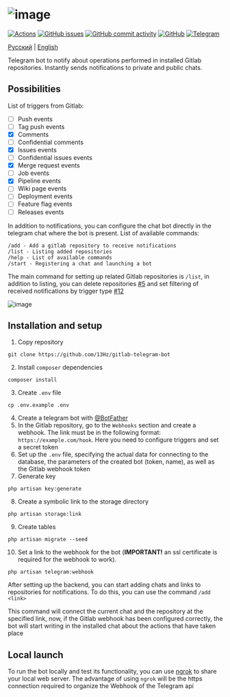 # ![image](https://user-images.githubusercontent.com/39442071/234793633-dc38d35e-6b8e-420a-92b6-744efb69eb80.png)
[![Actions](https://img.shields.io/github/actions/workflow/status/13Hz/gitlab-telegram-bot/tests.yaml?label=Tests)](https://github.com/13Hz/gitlab-telegram-bot/actions)
[![GitHub issues](https://img.shields.io/github/issues-raw/13Hz/gitlab-telegram-bot)](https://github.com/13Hz/gitlab-telegram-bot/issues)
[![GitHub commit activity](https://img.shields.io/github/commit-activity/m/13Hz/gitlab-telegram-bot)](https://github.com/13Hz/gitlab-telegram-bot/commits/main)
[![GitHub](https://img.shields.io/github/license/13Hz/gitlab-telegram-bot)](https://github.com/13Hz/gitlab-telegram-bot/blob/main/LICENSE)
[![Telegram](https://img.shields.io/static/v1?label=telegram&message=@not1s_bot&color=279fda)](https://t.me/not1s_bot)

[Русский](https://github.com/13Hz/gitlab-telegram-bot/blob/main/README.md) | [English](https://github.com/13Hz/gitlab-telegram-bot/blob/main/README.eng.md)

Telegram bot to notify about operations performed in installed Gitlab repositories. Instantly sends notifications to private and public chats.

## Possibilities

List of triggers from Gitlab:
- [ ] Push events
- [ ] Tag push events
- [X] Comments
- [ ] Confidential comments
- [X] Issues events
- [ ] Confidential issues events
- [X] Merge request events
- [ ] Job events
- [X] Pipeline events
- [ ] Wiki page events
- [ ] Deployment events
- [ ] Feature flag events
- [ ] Releases events

In addition to notifications, you can configure the chat bot directly in the telegram chat where the bot is present.
List of available commands:
```
/add - Add a gitlab repository to receive notifications
/list - Listing added repositories
/help - List of available commands
/start - Registering a chat and launching a bot
```
The main command for setting up related Gitlab repositories is `/list`, in addition to listing, you can delete repositories [#5](https://github.com/13Hz/gitlab-telegram-bot/pull/5) and set filtering of received notifications by trigger type [#12](https://github.com/13Hz/gitlab-telegram-bot/pull/12)

![image](https://user-images.githubusercontent.com/39442071/234793687-73655f61-8bc2-4365-8d9f-f0f338c8fb11.png)

## Installation and setup

1. Copy repository
```
git clone https://github.com/13Hz/gitlab-telegram-bot
```
2. Install `composer` dependencies
```
composer install
```
3. Create `.env` file
```
cp .env.example .env
```
4. Create a telegram bot with [@BotFather](https://t.me/BotFather)
5. In the Gitlab repository, go to the `Webhooks` section and create a webhook. The link must be in the following format: `https://example.com/hook`.
   Here you need to configure triggers and set a secret token
6. Set up the `.env` file, specifying the actual data for connecting to the database, the parameters of the created bot (token, name), as well as the Gitlab webhook token
7. Generate key
```
php artisan key:generate
```
8. Create a symbolic link to the storage directory
```
php artisan storage:link
```
9. Create tables
```
php artisan migrate --seed
```
10. Set a link to the webhook for the bot (**IMPORTANT!** an ssl certificate is required for the webhook to work).
```
php artisan telegram:webhook
```

After setting up the backend, you can start adding chats and links to repositories for notifications. To do this, you can use the command `/add <link>`

This command will connect the current chat and the repository at the specified link, now, if the Gitlab webhook has been configured correctly, the bot will start writing in the installed chat about the actions that have taken place

## Local launch

To run the bot locally and test its functionality, you can use [ngrok](https://ngrok.com/) to share your local web server. The advantage of using `ngrok` will be the https connection required to organize the Webhook of the Telegram api
